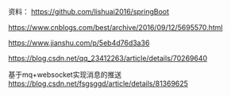 
资料：
https://github.com/lishuai2016/springBoot

https://www.cnblogs.com/best/archive/2016/09/12/5695570.html


https://www.jianshu.com/p/5eb4d76d3a36

https://blog.csdn.net/qq_23412263/article/details/70269640

基于mq+websocket实现消息的推送
https://blog.csdn.net/fsgsggd/article/details/81369625